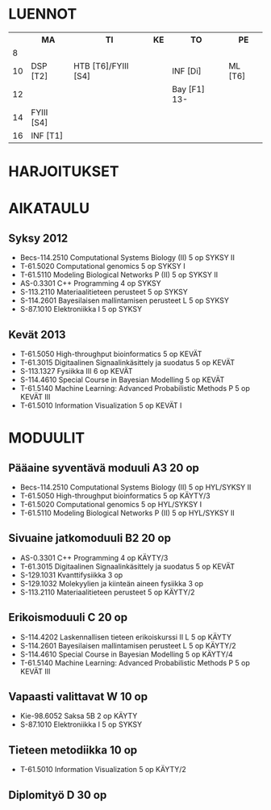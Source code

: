 LUENNOT
=======

<table class="tableizer-table">
<tr class="tableizer-firstrow"><th></th><th>MA</th><th>TI</th><th>KE</th><th>TO</th><th>PE</th></tr>
 <tr><td>8</td><td>&nbsp;</td><td>&nbsp;</td><td>&nbsp;</td><td>&nbsp;</td><td>&nbsp;</td></tr>
 <tr><td>10</td><td>DSP [T2]</td><td>HTB [T6]/FYIII [S4]</td><td>&nbsp;</td><td>INF [Di]</td><td>ML [T6]</td></tr>
 <tr><td>12</td><td>&nbsp;</td><td>&nbsp;</td><td>&nbsp;</td><td>Bay [F1] 13-</td><td>&nbsp;</td></tr>
 <tr><td>14</td><td>FYIII [S4]</td><td>&nbsp;</td><td>&nbsp;</td><td>&nbsp;</td><td>&nbsp;</td></tr>
 <tr><td>16</td><td>INF [T1]</td><td>&nbsp;</td><td>&nbsp;</td><td>&nbsp;</td><td></td></tr></table>

HARJOITUKSET
============

AIKATAULU
=========

Syksy 2012
----------
* Becs-114.2510 Computational Systems Biology (II)			5 op	SYKSY II
* T-61.5020 Computational genomics					5 op	SYKSY I
* T-61.5110 Modeling Biological Networks P (II)				5 op	SYKSY II
* AS-0.3301 C++ Programming						4 op	SYKSY
* S-113.2110 Materiaalitieteen perusteet				5 op	SYKSY
* S-114.2601 Bayesilaisen mallintamisen perusteet L			5 op	SYKSY
* S-87.1010 Elektroniikka I						5 op	SYKSY


Kevät 2013
----------
* T-61.5050 High-throughput bioinformatics				5 op	KEVÄT
* T-61.3015 Digitaalinen Signaalinkäsittely ja suodatus			5 op	KEVÄT
* S-113.1327 Fysiikka III						6 op	KEVÄT
* S-114.4610 Special Course in Bayesian Modelling                       5 op    KEVÄT
* T-61.5140 Machine Learning: Advanced Probabilistic Methods P		5 op	KEVÄT III
* T-61.5010 Information Visualization					5 op	KEVÄT I






MODUULIT
========

Pääaine syventävä moduuli A3		20 op
---------------------------------------------
* Becs-114.2510 Computational Systems Biology (II)			5 op	HYL/SYKSY II
* T-61.5050 High-throughput bioinformatics				5 op	KÄYTY/3
* T-61.5020 Computational genomics					5 op	HYL/SYKSY I
* T-61.5110 Modeling Biological Networks P (II)				5 op	HYL/SYKSY II

Sivuaine jatkomoduuli B2		20 op
---------------------------------------------
* AS-0.3301 C++ Programming						4 op	KÄYTY/3
* T-61.3015 Digitaalinen Signaalinkäsittely ja suodatus			5 op	KEVÄT
* S-129.1031 Kvanttifysiikka                                            3 op
* S-129.1032 Molekyylien ja kiinteän aineen fysiikka                    3 op
* S-113.2110 Materiaalitieteen perusteet				5 op	KÄYTY/2

Erikoismoduuli C			20 op
---------------------------------------------
* S-114.4202 Laskennallisen tieteen erikoiskurssi II L			5 op	KÄYTY
* S-114.2601 Bayesilaisen mallintamisen perusteet L			5 op	KÄYTY/2
* S-114.4610 Special Course in Bayesian Modelling                       5 op    KÄYTY/4
* T-61.5140 Machine Learning: Advanced Probabilistic Methods P		5 op	KEVÄT III


Vapaasti valittavat W			10 op
---------------------------------------------
* Kie-98.6052 Saksa 5B							2 op	KÄYTY
* S-87.1010 Elektroniikka I						5 op	SYKSY


Tieteen metodiikka			10 op
---------------------------------------------
* T-61.5010 Information Visualization					5 op	KÄYTY/2


Diplomityö D				30 op
---------------------------------------------


